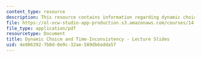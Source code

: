 ```yaml
---
content_type: resource
description: This resource contains information regarding dynamic choice and time-inconsistency.
file: https://ol-ocw-studio-app-production.s3.amazonaws.com/courses/14-121-microeconomic-theory-i-fall-2015/4e8863927b0d0e9c32ae589db6adda57_MIT14_121F15_9S.pdf
file_type: application/pdf
resourcetype: Document
title: Dynamic Choice and Time-Inconsistency - Lecture Slides
uid: 4e886392-7b0d-0e9c-32ae-589db6adda57
---
```

